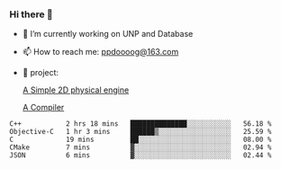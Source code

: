 ### Hi there 👋
- 🔭 I’m currently working on UNP and Database
  
- 📫 How to reach me: ppdoooog@163.com

- 🚄 project:

  [A Simple 2D physical engine](https://github.com/bupt-juniorTeam/Case2D-lite-with-Csharp)

  [A Compiler](https://github.com/bupt-juniorTeam/compiler)
  
  
<!--START_SECTION:waka-->
```text
C++           2 hrs 18 mins   ██████████████░░░░░░░░░░░   56.18 % 
Objective-C   1 hr 3 mins     ██████▒░░░░░░░░░░░░░░░░░░   25.59 % 
C             19 mins         ██░░░░░░░░░░░░░░░░░░░░░░░   08.00 % 
CMake         7 mins          ▓░░░░░░░░░░░░░░░░░░░░░░░░   02.94 % 
JSON          6 mins          ▓░░░░░░░░░░░░░░░░░░░░░░░░   02.44 % 
```
<!--END_SECTION:waka-->

  <!--[blog](https://ppdog0.github.io/index) (lack of content)-->
  
<!--
  [java ee backend](https://github.com/ppdog0/java-ee-project)
    [python flask backend](https://github.com/NeilKleistGao/cloud-forest)
-->
  <!--
  ![Github Stats](https://github-readme-stats.vercel.app/api?username=ppdog0)
-->


<!--
**ppdog0/ppdog0** is a ✨ _special_ ✨ repository because its `README.md` (this file) appears on your GitHub profile.

Here are some ideas to get you started:

- 🔭 I’m currently working on ...
- 🌱 I’m currently learning ...
- 👯 I’m looking to collaborate on ...
- 🤔 I’m looking for help with ...
- 💬 Ask me about ...
- 📫 How to reach me: ...
- 😄 Pronouns: ...
- ⚡ Fun fact: ...
-->

